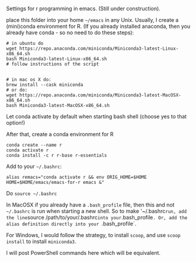 Settings for r programming in emacs. (Still under construction).

place this folder into your home `~/emacs` in any Unix.
Usually, I create a (mini)conda environment for R. (If you already installed
anaconda, then you already have conda - so no need to do these steps):

```
# in ubuntu do
wget https://repo.anaconda.com/miniconda/Miniconda3-latest-Linux-x86_64.sh
bash Miniconda3-latest-Linux-x86_64.sh 
# follow instructions of the script


# in mac os X do:
brew install --cask miniconda
# or do:
wget https://repo.anaconda.com/miniconda/Miniconda3-latest-MacOSX-x86_64.sh
bash Miniconda3-latest-MacOSX-x86_64.sh
```

Let conda activate by default when starting bash shell (choose yes to that option!)

After that, create a conda environment for R
```
conda create --name r
conda activate r
conda install -c r r-base r-essentials
```


Add to your `~/.bashrc`:

```
alias remacs="conda activate r && env ORIG_HOME=$HOME HOME=$HOME/emacs/emacs-for-r emacs &"
```

Do `source ~/.bashrc`

In MacOSX if you already have a `.bash_profile` file, then this and not
`~/.bashrc` is run when starting a new shell. So to make '~/.bashrc` run,
add the line `source /path/to/your/.bashrc` into your `.bash_profile`.
Or, add the alias definition directly into your `.bash_profile`.


For Windows, I would follow the strategy, to install `scoop`, and use `scoop install`
to install `miniconda3`.

I will post PowerShell commands here which will be equivalent.
